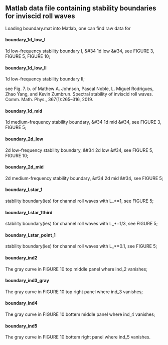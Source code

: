 ## Matlab data file containing stability boundaries for inviscid roll waves

Loading boundary.mat into Matlab, one can find raw data for

#### boundary_1d_low_I
1d low-frequency stability boundary I, &#34 1d low &#34, see FIGURE 3, FIGURE 5, FIGURE 10;

#### boundary_1d_low_II
1d low-frequency stability boundary II;

see Fig. 7. b. of Mathew A. Johnson, Pascal Noble, L. Miguel Rodrigues, Zhao Yang, and Kevin Zumbrun. Spectral
stability of inviscid roll waves. Comm. Math. Phys., 367(1):265–316, 2019.

#### boundary_1d_mid
1d medium-frequency stability boundary, &#34 1d mid &#34, see FIGURE 3, FIGURE 5;

#### boundary_2d_low
2d low-frequency stability boundary, &#34 2d low &#34, see FIGURE 5, FIGURE 10;

#### boundary_2d_mid
2d medium-frequency stability boundary, &#34 2d mid &#34, see FIGURE 5;

#### boundary_Lstar_1
stability boundary(ies) for channel roll waves with L_*=1, see FIGURE 5;

#### boundary_Lstar_1third
stability boundary(ies) for channel roll waves with L_*=1/3, see FIGURE 5;

#### boundary_Lstar_point_1
stability boundary(ies) for channel roll waves with L_*=0.1, see FIGURE 5;

#### boundary_ind2
The gray curve in FIGURE 10 top middle panel where ind_2 vanishes;

#### boundary_ind3_gray
The gray curve in FIGURE 10 top right panel where ind_3 vanishes;

#### boundary_ind4
The gray curve in FIGURE 10 bottem middle panel where ind_4 vanishes;

#### boundary_ind5
The gray curve in FIGURE 10 bottem right panel where ind_5 vanishes.



